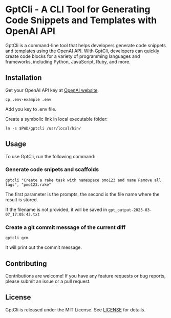 # GptCli - A CLI Tool for Generating Code Snippets and Templates with OpenAI API

GptCli is a command-line tool that helps developers generate code snippets and templates using the OpenAI API. With GptCli, developers can quickly create code blocks for a variety of programming languages and frameworks, including Python, JavaScript, Ruby, and more.

## Installation

Get your OpenAI API key at [OpenAI website](https://beta.openai.com/signup/).

`cp .env-example .env`

Add you key to .env file.

Create a symbolic link in local executable folder:

`ln -s $PWD/gptcli /usr/local/bin/`

## Usage

To use GptCli, run the following command:

### Generate code snipets and scaffolds

`gptcli "Create a rake task with namespace pmo123 and name Remove all tags", "pmo123.rake"`

The first parameter is the prompts, the second is the file name where the result is stored.

If the filename is not provided, it will be saved in `gpt_output-2023-03-07_17:05:43.txt`

### Create a git commit message of the current diff

`gptcli gcm`

It will print out the commit message.

## Contributing

Contributions are welcome! If you have any feature requests or bug reports, please submit an issue or a pull request.

## License

GptCli is released under the MIT License. See [LICENSE](LICENSE) for details.
